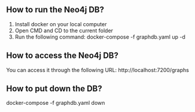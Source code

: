 ## How to run the Neo4j DB?
1. Install docker on your local computer
2. Open CMD and CD to the current folder
3. Run the following command:
    docker-compose -f graphdb.yaml up -d


## How to access the Neo4j DB?
You can access it through the following URL:
    http://localhost:7200/graphs


## How to put down the DB?
docker-compose -f graphdb.yaml down